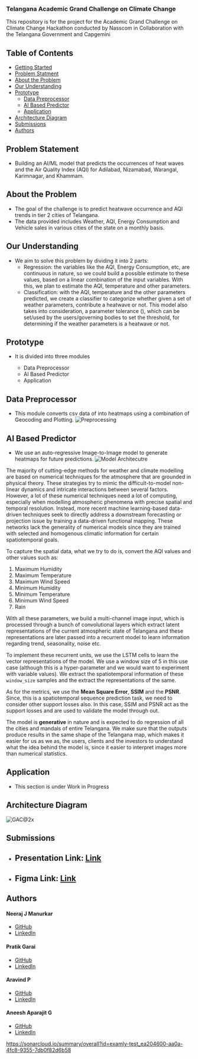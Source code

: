 
### Telangana Academic Grand Challenge on Climate Change
This repository is for the project for the Academic Grand Challenge on Climate Change Hackathon conducted by Nasscom in Collaboration with the Telangana Government and Capgemini
## Table of Contents
- [Getting Started](#getting-started)
- [Problem Statment](#problem-statement)
- [About the Problem](#about-the-problem)
- [Our Understanding](#our-understanding)
- [Prototype](#prototype)
    - [Data Preprocessor](#data-preprocessor)
    - [AI Based Predictor](#ai-based-predictor)
    - [Application](#application)
- [Architecture Diagram](#architecture-diagram)
- [Submissions](#submissions)
- [Authors](#authors)

## Problem Statement
 - Building an AI/ML model that predicts the occurrences of heat waves and the Air Quality Index (AQI) for Adilabad, Nizamabad, Warangal, Karimnagar, and Khammam.

## About the Problem
- The goal of the challenge is to predict heatwave occurrence and AQI trends in tier 2 cities of Telangana. 
- The data provided includes Weather, AQI, Energy Consumption and Vehicle sales in various cities of the state on a monthly basis.

## Our Understanding
- We aim to solve this problem by dividing it into 2 parts:
  - Regression:  the variables like the AQI, Energy Consumption, etc, are continuous in nature, so we could build a possible estimate to these values, based on a linear
  combination of the input variables. With this, we plan to estimate the AQI, temperature and other parameters.
  - Classification: with the AQI, temperature and the other parameters predicted, we create a classifier to categorize whether given a set of weather parameters, contribute a heatwave or not. This model also takes into consideration, a parameter tolerance (), which can be set/used by the users/governing bodies to set the threshold, for determining if the weather parameters is a heatwave or not.

## Prototype
 - It is divided into three modules

   - Data Preprocessor
   - AI Based Predictor
   - Application

## Data Preprocessor
 - This module converts csv data of into heatmaps using a combination of Geocoding and Plotting.
![Preprocessing](./Images/preprocessing.png)

## AI Based Predictor
 - We use an auto-regressive Image-to-Image model to generate heatmaps for future predictions.
![Model Architecutre](./Images/pix2pixRNN.png)

The majority of cutting-edge methods for weather and climate modelling are based on numerical techniques for the atmosphere that are grounded in physical theory. These strategies try to mimic the difficult-to-model non-linear dynamics and intricate interactions between several factors. However, a lot of these numerical techniques need a lot of computing, especially when modelling atmospheric phenomena with precise spatial and temporal resolution. Instead, more recent machine learning-based data-driven techniques seek to directly address a downstream forecasting or projection issue by training a data-driven functional mapping. These networks lack the generality of numerical models since they are trained with selected and homogenous climatic information for certain spatiotemporal goals.

To capture the spatial data, what we try to do is, convert the AQI values and other values such as:
1. Maximum Humidity
2. Maximum Temperature
3. Maximum Wind Speed
4. Minimum Humidity
5. Minimum Temperature
6. Minimum Wind Speed
7. Rain

With all these parameters, we build a multi-channel image input, which is processed through a bunch of convolutional layers which extract latent representations of the current atmospheric state of Telangana and these representations are later passed into a recurrent model to learn information regarding trend, seasonality, noise etc. 

To implement these recurrent units, we use the LSTM cells to learn the vector representations of the model. We use a window size of 5 in this use case (although this is a hyper-parameter and we would want to experiment with variable values). We extract the spatiotemporal information of these `window_size` samples and the extract the representations of the same.


As for the metrics, we use the __Mean Square Error__, __SSIM__ and the __PSNR__. Since, this is a spatiotemporal sequence prediction task, we need to consider other support losses also. In this case, SSIM and PSNR act as the support losses and are used to validate the model through out.

The model is __generative__ in nature and is expected to do regression of all the cities and mandals of entire Telangana. We make sure that the outputs produce results in the same shape of the Telangana map, which makes it easier for us as we as, the users, clients and the investors to understand what the idea behind the model is, since it easier to interpret images more than numerical statistics.


## Application
 - This section is under Work in Progress
 
## Architecture Diagram
![GAC@2x](./Images/architecture.png)


## Submissions
* ## Presentation Link: [Link]()
* ## Figma Link: [Link](https://www.figma.com/file/QpFcYibSUP9y78nOjzLIJW/Map-Maker)


## Authors

#### Neeraj J Manurkar
* [GitHub](https://github.com/Neerajjr11)
* [LinkedIn](https://www.linkedin.com/in/neeraj-j-manurkar-64372b212/)

#### Pratik Garai
* [GitHub](https://github.com/iaraGkitarP)
* [LinkedIn](https://www.linkedin.com/in/pratik-garai-bab1a4191/)

#### Aravind P
* [GitHub](https://github.com/ARAVIND1828)
* [LinkedIn](https://www.linkedin.com/in/aravind-p-92a5061b8/)

#### Aneesh Aparajit G
* [GitHub](https://github.com/aneeshaparajit)
* [LinkedIn](https://www.linkedin.com/in/aneesh-aparajit/)

https://sonarcloud.io/summary/overall?id=examly-test_ea204600-aa0a-4fc8-9355-7db0f82d6b58
